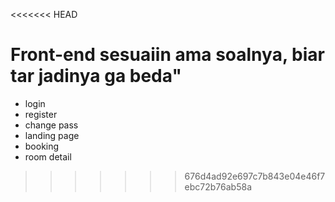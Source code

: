 <<<<<<< HEAD

Front-end sesuaiin ama soalnya, biar tar jadinya ga beda"
=======
- login
- register
- change pass
- landing page
- booking
- room detail
>>>>>>> 676d4ad92e697c7b843e04e46f7ebc72b76ab58a
